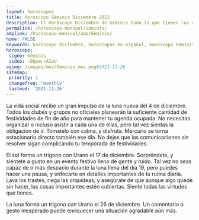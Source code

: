 ```yaml
---
layout: horoscopos
title: Horoscopo Géminis Diciembre 2021
description: El Horóscopo Diciembre de Géminis todo lo que tienen los astros preparados para este mes, amor, trabajo, familia. Todo sobre astrologia, tarot, predicciones. Horoscopo gratis en español, predicciones y astrología.
permalink: /horoscopo-mensual/Géminis/
amplink: /horoscopo-mensual/amp/Géminis/
home: FALSE
keywords: horóscopo diciembre, horoscopos en español, horóscopo Géminis diciembre , horóscopo esperanza gracia, horoscop, horóscopos gratis, horoscopo Géminis, Tarot, Astrologia, Zodíaco, Géminis, horoscopo gratis, horoscopo del mes 
horoscopo:
 signo: Géminis
 video: -DQpmrrAIeU
ogimg: /images/mes/Géminis_mes.png#2021-11-26
sitemap:
 priority: 1
 changefreq: 'monthly'
 lastmod: '2021-11-26'
---
```



La vida social recibe un gran impulso de la luna nueva del 4 de diciembre. Todos los clubes y grupos no oficiales planearán la suficiente cantidad de festividades de fin de año para mantener tu agenda ocupada. No necesitas organizar o incluso asistir a cada una de ellas, pero tal vez sientas la obligación de ir. Tómatelo con calma, y disfruta. Mercurio se torna estacionario directo también ese día. No dejes que las comunicaciones sin resolver sigan complicando tu temporada de festividades.

El sol forma un trígono con Urano el 17 de diciembre. Sorpréndete, y siéntete a gusto en un evento festivo lleno de gente y ruido. Tal vez no seas capaz de ir más despacio durante la luna llena del día 19, pero puedes hacer una pausa, y enfocarte en detalles importantes de tu rutina diaria. Lava los trastes, riega las orquídeas, y asegúrate de que aunque algo quede sin hacer, las cosas importantes estén cubiertas. Siente todas las virtudes que tienes. 

La luna forma un trígono con Urano el 26 de diciembre. Un comentario o gesto inesperado puede enriquecer una situación agradable aún más. 